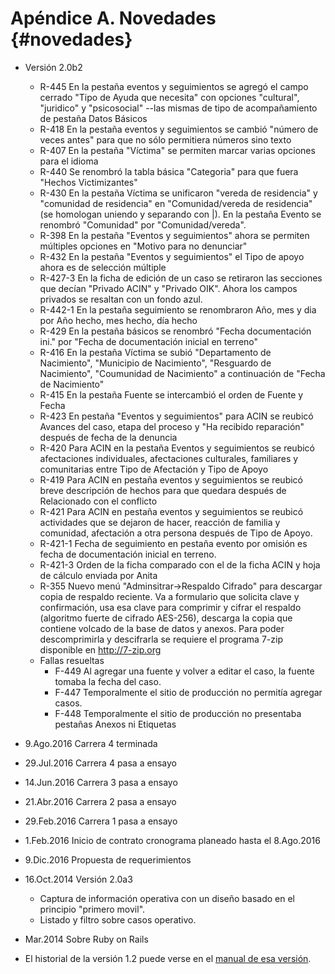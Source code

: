  
# Apéndice A. Novedades {#novedades}
* Versión 2.0b2
	* R-445 En la pestaña eventos y seguimientos se agregó el campo 
	cerrado "Tipo de Ayuda que necesita" con opciones "cultural", 
	"juridico" y "psicosocial" --las mismas de tipo de acompañamiento 
	de pestaña Datos Básicos
	* R-418 En la pestaña eventos y seguimientos se cambió 
	"número de veces antes" para que no sólo permitiera números sino 
	texto 
	* R-407 En la pestaña "Víctima" se permiten marcar varias opciones 
	  para el idioma
	* R-440 Se renombró la tabla básica "Categoria" para que fuera "Hechos
	  Victimizantes"
	* R-430 En la pestaña Víctima se unificaron "vereda de residencia" y 
	"comunidad de residencia" en "Comunidad/vereda de residencia" (se 
	homologan uniendo y separando con |). En la pestaña Evento se renombró 
	"Comunidad" por "Comunidad/vereda".
	* R-398 En la pestaña "Eventos y seguimientos" ahora se permiten
	  múltiples opciones en "Motivo para no denunciar"
	* R-432 En la pestaña "Eventos y seguimientos" el Tipo de apoyo 
	  ahora es de selección múltiple
	* R-427-3 En la ficha de edición de un caso se retiraron las secciones 
	  que decían "Privado ACIN" y "Privado OIK". Ahora los campos privados
	  se resaltan con un fondo azul.
	* R-442-1 En la pestaña seguimiento se renombraron Año, mes y  dia por 
	Año hecho, mes hecho, día hecho
	* R-429 En la pestaña básicos se renombró "Fecha documentación ini." 
	por "Fecha de documentación inicial en terreno"
	* R-416 En la pestaña Víctima se subió "Departamento de Nacimiento", 
	"Municipio de Nacimiento", "Resguardo de Nacimiento", 
	"Coumunidad de Nacimiento" a continuación de "Fecha de Nacimiento"
	* R-415 En la pestaña Fuente se intercambió el orden de Fuente y Fecha
	* R-423 En pestaña "Eventos y seguimientos" para ACIN se reubicó 
	 Avances del caso, etapa del proceso y "Ha recibido reparación"
	 después de fecha de la denuncia
	* R-420 Para ACIN en la pestaña Eventos y seguimientos se reubicó 
	  afectaciones individuales, afectaciones culturales, familiares y 
	  comunitarias entre Tipo de Afectación y Tipo de Apoyo
	* R-419 Para ACIN en pestaña eventos y seguimientos se reubicó 
	  breve descripción de hechos para que quedara después de
	  Relacionado con el conflicto
	* R-421 Para ACIN en pestaña eventos y seguimientos se reubicó 
	  actividades que se dejaron de hacer, reacción de familia y comunidad,
 	  afectación a otra persona después de Tipo de Apoyo.
	* R-421-1 Fecha de seguimiento en pestaña evento por omisión es 
	  fecha de documentación inicial en terreno.
	* R-421-3 Orden de la ficha comparado con el de la ficha ACIN y 
 	  hoja de cálculo enviada por Anita
	* R-355 Nuevo menú "Adminsitrar->Respaldo Cifrado" para descargar 
	  copia de respaldo reciente. Va a formulario que solicita clave 
	  y confirmación, usa esa clave para comprimir y cifrar el respaldo 
	  (algoritmo fuerte de cifrado AES-256), descarga la copia que 
	  contiene volcado de la base de datos y anexos.  Para poder 
	  descomprimirla y descifrarla se requiere el programa 7-zip 
	  disponible en http://7-zip.org
	* Fallas resueltas
		* F-449 Al agregar una fuente y volver a editar el caso, la 
		  fuente tomaba la fecha del caso.
		* F-447 Temporalmente el sitio de producción no permitía 
		agregar casos.  
		* F-448 Temporalmente el sitio de producción no presentaba 
		pestañas Anexos ni Etiquetas 

* 9.Ago.2016 Carrera 4 terminada
* 29.Jul.2016 Carrera 4 pasa a ensayo
* 14.Jun.2016 Carrera 3 pasa a ensayo
* 21.Abr.2016 Carrera 2 pasa a ensayo
* 29.Feb.2016 Carrera 1 pasa a ensayo
* 1.Feb.2016 Inicio de contrato cronograma planeado hasta el 8.Ago.2016 
* 9.Dic.2016 Propuesta de requerimientos

* 16.Oct.2014 Versión 2.0a3 
	* Captura de información operativa con un diseño basado en el principio "primero movil".  
	* Listado y filtro sobre casos operativo.

* Mar.2014 Sobre Ruby on Rails

* El historial de la versión 1.2 puede verse en el [manual de esa versión](http://sivel.sourceforge.net/1.2/).

